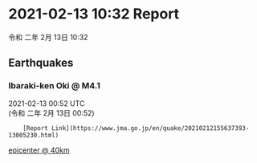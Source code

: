 # 2021-02-13 10:32 Report
令和 二年 2月 13日 10:32

## Earthquakes
### Ibaraki-ken Oki @ M4.1
2021-02-13 00:52 UTC  
        (令和 二年 2月 13日 00:52)
  
        [Report Link](https://www.jma.go.jp/en/quake/20210212155637393-13005230.html)  
[epicenter @ 40km](https://www.google.com/maps/place/36°24'00%22+141°06'00%22/@36.4,141.1,17z/data=!3m1!4b1!4m5!3m4!1s0x0:0x0!8m2!3d36.4!4d141.1)